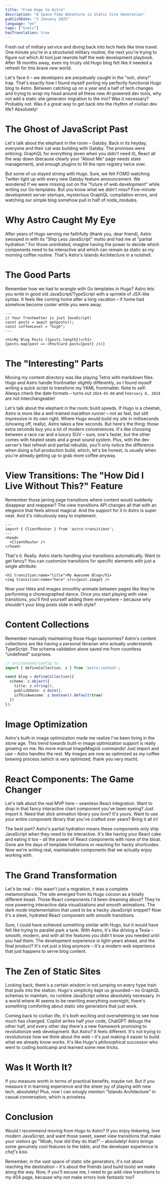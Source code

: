 ```yaml
---
title: "From Hugo to Astro"
description: "A Space-Time Adventure in Static Site Generation"
publishDate: "3 January 2025"
language: "en"
tags: ["tools"]
hasTranslation: true
---
```


Fresh out of military service and diving back into tech feels like time travel. One minute you're in a structured military routine, the next you're trying to figure out which AI tool just rewrote half the web development playbook. After 18 months away, even my trusty old Hugo blog felt like it needed a refresh for this brave new world.

Let's face it – we developers are perpetually caught in the "ooh, shiny!" trap. That's exactly how I found myself porting my perfectly functional Hugo blog to Astro. Between catching up on a year and a half of tech changes and trying to wrap my head around all these new AI-powered dev tools, why not add a static site generator migration to the mix? Was it necessary? Probably not. Was it a great way to get back into the rhythm of civilian dev life? Absolutely!

# The Ghost of JavaScript Past

Let's talk about the elephant in the room – Gatsby. Back in its heyday, everyone and their cat was building with Gatsby. The promises were enticing: GraphQL for everything (even when you didn't need it), React all the way down (because clearly your "About Me" page needs state management), and enough plugins to fill the npm registry twice over.

But some of us stayed strong with Hugo. Sure, we felt FOMO watching Twitter light up with every new Gatsby feature announcement. We wondered if we were missing out on the "future of web development" while writing our Go templates. But you know what we didn't miss? Five-minute development server startups, mysterious GraphQL compilation errors, and watching our simple blog somehow pull in half of node_modules.

# Why Astro Caught My Eye

After years of Hugo serving me faithfully (thank you, dear friend), Astro swooped in with its "Ship Less JavaScript" motto and had me at "partial hydration." For those uninitiated, imagine having the power to decide which components need to be interactive and which can remain as static as my morning coffee routine. That's Astro's Islands Architecture in a nutshell.

# The Good Parts
Remember how we had to wrangle with Go templates in Hugo? Astro lets you write in good old JavaScript/TypeScript with a sprinkle of JSX-like syntax. It feels like coming home after a long vacation – if home had somehow become cooler while you were away.

```astro
---
// Your frontmatter is just JavaScript!
const posts = await getposts();
const coffeeLevel = "high";
---

<h1>My Blog Posts ({posts.length})</h1>
{posts.map(post => <PostCard post={post} />)}
```

# The "Interesting" Parts
Moving my content directory was like playing Tetris with markdown files. Hugo and Astro handle frontmatter slightly differently, so I found myself writing a quick script to transform my YAML frontmatter. Note to self: Always check the date formats – turns out `2024-02-08` and `February 8, 2024` are not interchangeable!

Let's talk about the elephant in the room: build speeds. If Hugo is a cheetah, Astro is more like a well-trained marathon runner – not as fast, but still impressive in its own right. Where Hugo would build my site in milliseconds (showing off, really), Astro takes a few seconds. But here's the thing: those extra seconds buy you a lot of modern conveniences. It's like choosing between a race car and a luxury SUV – sure, one's faster, but the other comes with heated seats and a great sound system. Plus, with the dev server's fast refresh and partial rebuilds, you'll only notice the difference when doing a full production build, which, let's be honest, is usually when you're already getting up to grab more coffee anyway.

# View Transitions: The "How Did I Live Without This?" Feature
Remember those jarring page transitions where content would suddenly disappear and reappear? The view transitions API changes all that with an elegance that feels almost magical. And the support for it in Astro is super neat. And it's ridiculously easy to implement.

```astro
---
import { ClientRouter } from 'astro:transitions';
---
<head>
  <ClientRouter />
</head>
```

That's it. Really. Astro starts handling your transitions automatically. Want to get fancy? You can customize transitions for specific elements with just a single attribute:

```astro
<h1 transition:name="title">My Awesome Blog</h1>
<img transition:name="hero" src={post.image} />
```

Now your titles and images smoothly animate between pages like they're performing a choreographed dance. Once you start playing with view transitions, you'll find yourself adding them everywhere – because why shouldn't your blog posts slide in with style?

# Content Collections
Remember manually maintaining those Hugo taxonomies? Astro's content collections are like having a personal librarian who actually understands TypeScript. The schema validation alone saved me from countless "undefined" surprises.

```typescript
// src/content/config.ts
import { defineCollection, z } from 'astro:content';

const blog = defineCollection({
  schema: z.object({
    title: z.string(),
    publishDate: z.date(),
    isThisAwesome: z.boolean().default(true)
  })
});
```

# Image Optimization
Astro's built-in image optimization made me realize I've been living in the stone age. This trend towards built-in image optimization support is really growing on me. No more manual ImageMagick commands! Just import and use – Astro handles the rest. My images are now as optimized as my coffee brewing process (which is very optimized, thank you very much).

# React Components: The Game Changer
Let's talk about the real MVP here – seamless React integration. Want to drop in that fancy interactive chart component you've been eyeing? Just import it. Need that slick animation library you love? It's yours. Want to use your entire component library that you've crafted over years? Bring it all in!

The best part? Astro's partial hydration means these components only ship JavaScript when they need to be interactive. It's like having your React cake and eating it too – all the power of React components with none of the bloat. Gone are the days of template limitations or reaching for hacky shortcodes. Now we're writing real, maintainable components that we actually enjoy working with.

# The Grand Transformation

Let's be real – this wasn't just a migration, it was a complete metamorphosis. The site emerged from its Hugo cocoon as a totally different beast. Those React components I'd been dreaming about? They're now powering interactive data visualizations and smooth animations. The dark mode implementation that used to be a hacky JavaScript snippet? Now it's a sleek, hydrated React component with smooth transitions.

Sure, I could have achieved something similar with Hugo, but it would have felt like trying to parallel park a tank. With Astro, it's like driving a Tesla – smooth, modern, and with all the features you didn't know you needed until you had them. The development experience is light-years ahead, and the final product? It's not just a blog anymore – it's a modern web experience that just happens to serve blog content.

# The Zen of Static Sites

Looking back, there's a certain wisdom in not jumping on every hype train that pulls into the station. Hugo's simplicity kept us grounded – no GraphQL schemas to maintain, no runtime JavaScript unless absolutely necessary. In a world where AI seems to be rewriting everything overnight, there's something comforting about static site generators that just work.

Coming back to civilian life, it's both exciting and overwhelming to see how much has changed. Copilot writes half your code, ChatGPT debugs the other half, and every other day there's a new framework promising to revolutionize web development. But Astro? It feels different. It's not trying to revolutionize how we think about the web – it's just making it easier to build what we already know works. It's like Hugo's philosophical successor who went to coding bootcamp and learned some new tricks.

# Was It Worth It?

If you measure worth in terms of practical benefits, maybe not. But if you measure it in learning experience and the sheer joy of playing with new tech, absolutely! Plus, now I can smugly mention "Islands Architecture" in casual conversation, which is priceless.

# Conclusion

Would I recommend moving from Hugo to Astro? If you enjoy tinkering, love modern JavaScript, and want those sweet, sweet view transitions that make your visitors go "Woah, how did they do that?" – absolutely! Astro brings some genuinely cool features to the table, and the developer experience is *chef's kiss*.

Remember, in the vast space of static site generators, it's not about reaching the destination – it's about the friends (and build tools) we make along the way. Now, if you'll excuse me, I need to go add view transitions to my 404 page, because why not make errors look fantastic too?
